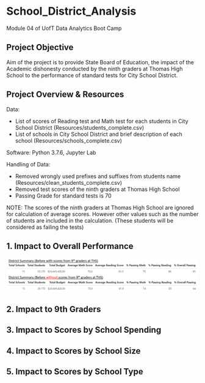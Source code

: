 # School_District_Analysis
Module 04 of UofT Data Analytics Boot Camp

## Project Objective
Aim of the project is to provide State Board of Education, the impact of the Academic dishonesty conducted by the ninth graders at Thomas High School to the performance of standard tests for City School District.

## Project Overview & Resources
Data: 
* List of scores of Reading test and Math test for each students in City School District (Resources/students_complete.csv)
* List of schools in City School District and brief description of each school (Resources/schools_complete.csv)

Software: Python 3.7.6, Jupyter Lab

Handling of Data:
* Removed wrongly used prefixes and suffixes from students name (Resources/clean_students_complete.csv)
* Removed test scores of the ninth graders at Thomas High School
* Passing Grade for standard tests is 70 
 
NOTE: The scores of the ninth graders at Thomas High School are ignored for calculation of average scores. However other values such as the number of students are included in the calculation. (These students will be considered as failing the tests)

## 1. Impact to Overall Performance
![google](Graphs/01_District_Summary.png)

## 2. Impact to 9th Graders

## 3. Impact to Scores by School Spending

## 4. Impact to Scores by School Size

## 5. Impact to Scores by School Type


